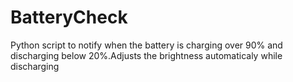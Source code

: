 BatteryCheck
============

Python script to notify when the battery is charging over 90% and discharging below 20%.Adjusts the brightness automaticaly while discharging
